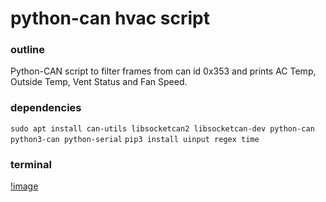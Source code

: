 # python-can hvac script  

### outline  
Python-CAN script to filter frames from can id 0x353 and prints AC Temp, Outside Temp, Vent Status and Fan Speed.
### dependencies  
`sudo apt install can-utils libsocketcan2 libsocketcan-dev python-can python3-can python-serial`
`pip3 install uinput regex time `  
### terminal
[!image](https://raw.githubusercontent.com/jakka351/FG-Falcon/master/resources/software/jakka351/hvacscript.png)
